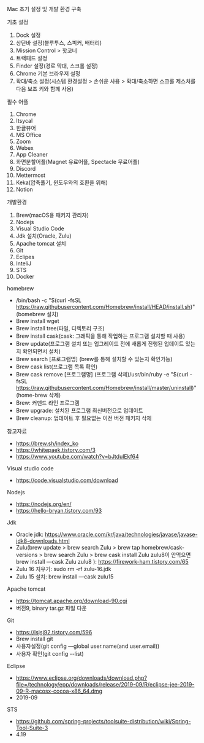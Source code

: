 Mac 초기 설정 및 개발 환경 구축

기초 설정
1. Dock 설정
2. 상단바 설정(블루투스, 스피커, 배터리)
3. Mission Control > 핫코너
4. 트랙패드 설정
5. Finder 설정(경로 막대, 스크롤 설정)
6. Chrome 기본 브라우저 설정
7. 확대/축소 설정(시스템 환경설정 > 손쉬운 사용 > 확대/축소하면 스크롤 제스처를 다음 보조 키와 함께 사용)

필수 어플
1. Chrome
2. Itsycal
3. 한글뷰어
4. MS Office
5. Zoom
6. Webex
7. App Cleaner
8. 화면분할어플(Magnet 유료어플, Spectacle 무료어플)
9. Discord
10. Mettermost
11. Keka(압축풀기, 윈도우와의 호환을 위해)
12. Notion

개발환경
1. Brew(macOS용 패키지 관리자)
2. Nodejs
3. Visual Studio Code
4. Jdk 설치(Oracle, Zulu)
5. Apache tomcat 설치
6. Git
7. Eclipes
8. InteliJ
9. STS
10. Docker


homebrew
- /bin/bash -c "$(curl -fsSL https://raw.githubusercontent.com/Homebrew/install/HEAD/install.sh)" (bomebrew 설치)
- Brew install wget
- Brew install tree(파일, 디렉토리 구조)
- Brew install cask(cask: 그래픽을 통해 작업하는 프로그램 설치할 때 사용)
- Brew update(프로그램 설치 또는 업그레이드 전에 새롭게 진행된 업데이트 있는지 확인되면서 설치)
- Brew search [프로그램명] (brew를 통해 설치할 수 있는지 확인가능)
- Brew cask list(프로그램 목록 확인)
- Brew cask remove [프로그램명] (프로그램 삭제)/usr/bin/ruby -e "$(curl -fsSL https://raw.githubusercontent.com/Homebrew/install/master/uninstall)" (home-brew 삭제)
- Brew: 커맨드 라인 프로그램
- Brew upgrade: 설치된 프로그램 최신버전으로 업데이트
- Brew cleanup: 업데이트 후 필요없는 이전 버전 패키지 삭제

참고자료
- https://brew.sh/index_ko
- https://whitepaek.tistory.com/3
- https://www.youtube.com/watch?v=bJtdulEkf64

Visual studio code
- https://code.visualstudio.com/download

Nodejs
- https://nodejs.org/en/
- https://hello-bryan.tistory.com/93

Jdk
- Oracle jdk: https://www.oracle.com/kr/java/technologies/javase/javase-jdk8-downloads.html
- Zulu(brew update > brew search Zulu > brew tap homebrew/cask-versions > brew search Zulu > brew cask install Zulu zulu8이 안먹으면 brew install —cask Zulu zulu8 ): https://firework-ham.tistory.com/65
- Zulu 16 지우기: sudo rm -rf zulu-16.jdk
- Zulu 15 설치: brew install —cask zulu15

Apache tomcat
- https://tomcat.apache.org/download-90.cgi
- 버전9, binary tar.gz 파일 다운

Git
- https://lsjsj92.tistory.com/596
- Brew install git
- 사용자설정(git config —global user.name(and user.email))
- 사용자 확인(git config --list)

Eclipse
- https://www.eclipse.org/downloads/download.php?file=/technology/epp/downloads/release/2019-09/R/eclipse-jee-2019-09-R-macosx-cocoa-x86_64.dmg
- 2019-09

STS
- https://github.com/spring-projects/toolsuite-distribution/wiki/Spring-Tool-Suite-3
- 4.19


